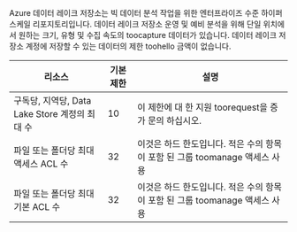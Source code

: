 Azure 데이터 레이크 저장소는 빅 데이터 분석 작업을 위한 엔터프라이즈 수준 하이퍼 스케일 리포지토리입니다. 데이터 레이크 저장소 운영 및 예비 분석을 위해 단일 위치에서 원하는 크기, 유형 및 수집 속도의 toocapture 데이터가 있습니다. 데이터 레이크 저장소 계정에 저장할 수 있는 데이터의 제한 toohello 금액이 없습니다.

| **리소스** | **기본 제한** | **설명** |
| --- | --- | --- |
| 구독당, 지역당, Data Lake Store 계정의 최대 수 |10 | 이 제한에 대 한 지원 toorequest을 증가 문의 하십시오. |
| 파일 또는 폴더당 최대 액세스 ACL 수 |32 | 이것은 하드 한도입니다. 적은 수의 항목이 포함 된 그룹 toomanage 액세스 사용 |
| 파일 또는 폴더당 최대 기본 ACL 수 |32 | 이것은 하드 한도입니다. 적은 수의 항목이 포함 된 그룹 toomanage 액세스 사용 |
